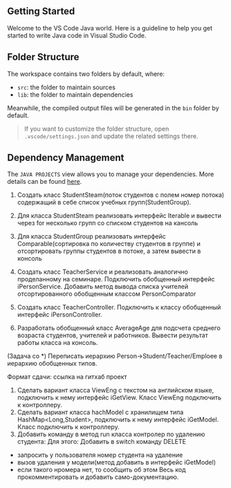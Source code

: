 ## Getting Started

Welcome to the VS Code Java world. Here is a guideline to help you get started to write Java code in Visual Studio Code.

## Folder Structure

The workspace contains two folders by default, where:

- `src`: the folder to maintain sources
- `lib`: the folder to maintain dependencies

Meanwhile, the compiled output files will be generated in the `bin` folder by default.

> If you want to customize the folder structure, open `.vscode/settings.json` and update the related settings there.

## Dependency Management

The `JAVA PROJECTS` view allows you to manage your dependencies. More details can be found [here](https://github.com/microsoft/vscode-java-dependency#manage-dependencies).


1) Создать класс StudentSteam(поток студентов с полем номер потока) содержащий в себе список учебных групп(StudentGroup).
2) Для класса StudentSteam реализовать интерфейс Iterable и вывести через for несколько групп со списком студентов на кансоль
3) Для класса StudentGroup реализовать интерфейс Comparable(сортировка по количеству студентов в группе) и отсортировать группы студентов в потоке, а затем вывести в консоль

1) Создать класс TeacherService и реализовать аналогично проделанному на семинаре. Подключить обобщенный интерфейс iPersonService. Добавить метод вывода списка учителей отсортированного обобщенным классом PersonComparator
2) Создать класс TeacherController. Подключить к классу обобщенный интерфейс iPersonController.
3) Разработать обобщенный класс AverageAge для подсчета среднего возраста студентов, учителей и работников. Вывести результат работы класса на консоль.

(Задача со *) Переписать иерархию Person->Student/Teacher/Emploee в иерархию обобщенных типов.

Формат сдачи: ссылка на гитхаб проект

1) Сделать вариант класса ViewEng с текстом на английском языке, подключить к нему интерфейс iGetView. Класс ViewEng подключить к контроллеру.
2) Сделать вариант класса hachModel с хранилищем типа HashMap<Long,Student>, подключить к нему интерфейс iGetModel. Класс подключить к контроллеру.
3) Добавить команду в метод run класса контролер по удалению студента:
Для этого: Добавить в switch команду DELETE
- запросить у пользователя номер студента на удаление
- вызов удаления у модели(метод добавить в интерфейс iGetModel)
- если такого нромера нет, то сообщить об этом
Весь код прокомментировать и добавить само-документацию.